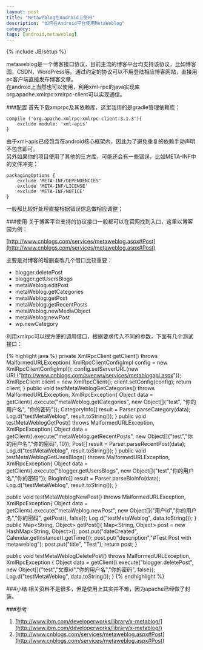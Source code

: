 ```yaml
---
layout: post
title: "Metaweblog在Android上使用"
description: "如何在Android平台使用MetaWeblog"
category: 
tags: [android,metaweblog]
---
```

{% include JB/setup %}

metaweblog是一个博客接口协议，目前主流的博客平台均支持该协议，比如博客园，CSDN，WordPress等。通过约定的协议可以不用登陆相应博客网站，直接用pc客户端直接发布博客文章。  
在android上当然也可以使用，利用xml-rpc的java实现库org.apache.xmlrpc:xmlrpc-client可以实现通信。

###配置
首先下载xmprpc及其依赖库，这里我用的是gradle管理依赖库：

	compile ('org.apache.xmlrpc:xmlrpc-client:3.1.3'){
        exclude module: 'xml-apis'
    }

由于xml-apis已经包含在android核心框架内，因此为了避免重复的依赖手动声明不包含即可。  
另外如果你的项目使用了其他的三方库，可能还会有一些错误，比如META-INF中的文件冲突：

	packagingOptions {
        exclude 'META-INF/DEPENDENCIES'
        exclude 'META-INF/LICENSE'
        exclude 'META-INF/NOTICE'
    }
    
一般都比较好处理直接根据错误信息做相应调整；

###使用
关于博客平台支持的协议接口一般都可以在官网找到入口，这里以博客园为例：

[http://www.cnblogs.com/services/metaweblog.aspx#Post](http://www.cnblogs.com/services/metaweblog.aspx#Post)

主要是对博客的增删查改几个借口比较重要：

- blogger.deletePost
- blogger.getUsersBlogs
- metaWeblog.editPost
- metaWeblog.getCategories
- metaWeblog.getPost
- metaWeblog.getRecentPosts
- metaWeblog.newMediaObject
- metaWeblog.newPost
- wp.newCategory

利用xmlrpc可以很方便的调用借口，根据要求传入不同的参数，下面有几个测试接口：

{% highlight java %}
private XmlRpcClient getClient() throws MalformedURLException{
    XmlRpcClientConfigImpl config = new XmlRpcClientConfigImpl();
    config.setServerURL(new URL("http://www.cnblogs.com/avenwu/services/metablogapi.aspx"));
    XmlRpcClient client = new XmlRpcClient();
    client.setConfig(config);
    return client;
}
public void testMetaWeblogGetCategories() throws MalformedURLException, XmlRpcException{
    Object data = getClient().execute("metaWeblog.getCategories", new Object[]{"test", "你的用户名", "你的密码"});
    CategoryInfo[] result = Parser.parseCategory(data);
    Log.d("testMetaWeblog", result.toString());
}
public void testMetaWeblogGetPost() throws MalformedURLException, XmlRpcException{
    Object data = getClient().execute("metaWeblog.getRecentPosts", new Object[]{"test","你的用户名","你的密码", 10});
    Post[] result = Parser.parseRecentPost(data);
    Log.d("testMetaWeblog", result.toString());
}
public void testMetaWeblogGetUsesBlogs() throws MalformedURLException, XmlRpcException{
    Object data = getClient().execute("blogger.getUsersBlogs", new Object[]{"test","你的用户名","你的密码"});
    BlogInfo[] result = Parser.parseBloInfo(data);
    Log.d("testMetaWeblog", result.toString());
}

public void testMetaWeblogNewPost()  throws MalformedURLException, XmlRpcException{
    Object data = getClient().execute("metaWeblog.newPost", new Object[]{"用户id","你的用户名","你的密码", getPost(), false});
    Log.d("testMetaWeblog", data.toString());
}
public Map<String, Object> getPost(){
    Map<String, Object> post = new HashMap<String, Object>();
    post.put("dateCreated", Calendar.getInstance().getTime());
    post.put("description","#Test Post with metaweblog");
    post.put("title", "Test");
    return post;
}

public void testMetaWeblogDeletePost()  throws MalformedURLException, XmlRpcException {
    Object data = getClient().execute("blogger.deletePost", new Object[]{"test","文章id","你的用户名","你的密码", false});
    Log.d("testMetaWeblog", data.toString());
}
{% endhighlight %}

###小结
相关资料不是很多，但是使用上其实并不难，因为apache已经做了封装。

###参考
1. [http://www.ibm.com/developerworks/library/x-metablog/](http://www.ibm.com/developerworks/library/x-metablog/)
2. [http://www.cnblogs.com/services/metaweblog.aspx#Post](http://www.cnblogs.com/services/metaweblog.aspx#Post)
